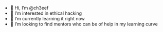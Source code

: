 - 👋 Hi, I’m @ch3eef
- 👀 I’m interested in ethical hacking
- 🌱 I’m currently learning it right now
- 💞️ I’m looking to find mentors who can be of help in my learning curve


<!---
ch3eef/ch3eef is a ✨ special ✨ repository because its `README.md` (this file) appears on your GitHub profile.
You can click the Preview link to take a look at your changes.
--->
